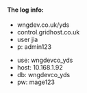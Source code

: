 ####  The log info:

- wngdev.co.uk/yds
- control.gridhost.co.uk
- user jia
- p: admin123


* use: wngdevco_yds	
* host: 10.168.1.92
* db: wngdevco_yds
* pw: mage123     
